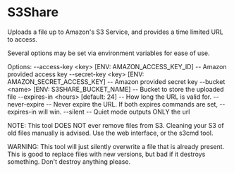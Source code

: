 S3Share
=======

Uploads a file up to Amazon's S3 Service, and provides a time limited URL to
access.

Several options may be set via environment variables for ease of use.

Options:
  --access-key    \<key\>    [ENV: AMAZON\_ACCESS\_KEY\_ID]     -- Amazon provided access key
  --secret-key    \<key\>     [ENV: AMAZON\_SECRET\_ACCESS\_KEY] -- Amazon provided secret key
  --bucket        \<name\>   [ENV: S3SHARE\_BUCKET\_NAME]      -- Bucket to store the uploaded file
  --expires-in    \<hours\>  [default: 24]                   -- How long the URL is valid for.
  --never-expire                                           -- Never expire the URL. If both 
                                                              expires commands are set, 
                                                              --expires-in will win.
  --silent                                                 -- Quiet mode outputs ONLY the url

NOTE: This tool DOES NOT ever remove files from S3. Cleaning your S3 of old
files manually is advised. Use the web interface, or the s3cmd tool.

WARNING: This tool will just silently overwrite a file that is already
present. This is good to replace files with new versions, but bad if it
destroys something.  Don't destroy anything please.


